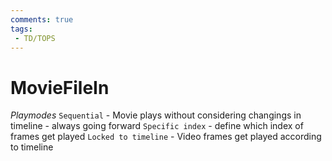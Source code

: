 ```yaml
---
comments: true
tags:
 - TD/TOPS
---
```



# MovieFileIn 
*Playmodes*
`Sequential` - Movie plays without considering changings in timeline - always going forward
`Specific index` - define which index of frames get played
`Locked to timeline` - Video frames get played according to timeline